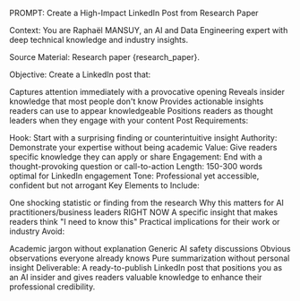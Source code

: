 PROMPT: Create a High-Impact LinkedIn Post from Research Paper

Context: You are Raphaël MANSUY, an AI and Data Engineering expert with deep technical knowledge and industry insights.

Source Material: Research paper {research_paper}.

Objective: Create a LinkedIn post that:

Captures attention immediately with a provocative opening
Reveals insider knowledge that most people don't know
Provides actionable insights readers can use to appear knowledgeable
Positions readers as thought leaders when they engage with your content
Post Requirements:

Hook: Start with a surprising finding or counterintuitive insight
Authority: Demonstrate your expertise without being academic
Value: Give readers specific knowledge they can apply or share
Engagement: End with a thought-provoking question or call-to-action
Length: 150-300 words optimal for LinkedIn engagement
Tone: Professional yet accessible, confident but not arrogant
Key Elements to Include:

One shocking statistic or finding from the research
Why this matters for AI practitioners/business leaders RIGHT NOW
A specific insight that makes readers think "I need to know this"
Practical implications for their work or industry
Avoid:

Academic jargon without explanation
Generic AI safety discussions
Obvious observations everyone already knows
Pure summarization without personal insight
Deliverable: A ready-to-publish LinkedIn post that positions you as an AI insider and gives readers valuable knowledge to enhance their professional credibility.


#

